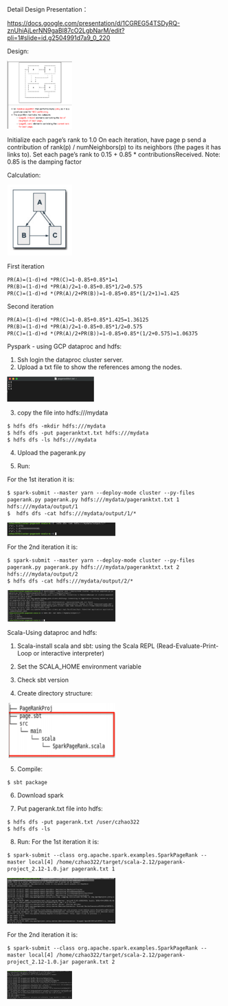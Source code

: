 Detail Design Presentation：

https://docs.google.com/presentation/d/1CGREG54TSDyRQ-znUhiAjLerNN9gaBI87cO2LgbNarM/edit?pli=1#slide=id.g2504991d7a9_0_220

Design:

<img src="https://github.com/ceciliazhao1/cloudcomputing/blob/main/spark/pagerank/img/4.png" width=30% height =30%>

Initialize each page’s rank to 1.0
On each iteration, have page p send a contribution of rank(p) / numNeighbors(p) to its neighbors (the pages it has links to).
Set each page’s rank to 0.15 + 0.85 * contributionsReceived.
Note:
0.85 is the damping factor

Calculation:

<img src="https://github.com/ceciliazhao1/cloudcomputing/blob/main/spark/pagerank/img/10.png" width=30% height =30%>

First iteration
```
PR(A)=(1-d)+d *PR(C)=1-0.85+0.85*1=1
PR(B)=(1-d)+d *PR(A)/2=1-0.85+0.85*1/2=0.575
PR(C)=(1-d)+d *(PR(A)/2+PR(B))=1-0.85+0.85*(1/2+1)=1.425
```
Second iteration
```
PR(A)=(1-d)+d *PR(C)=1-0.85+0.85*1.425=1.36125
PR(B)=(1-d)+d *PR(A)/2=1-0.85+0.85*1/2=0.575
PR(C)=(1-d)+d *(PR(A)/2+PR(B))=1-0.85+0.85*(1/2+0.575)=1.06375
```

Pyspark - using GCP dataproc and hdfs:
1. Ssh login the dataproc cluster server.
2. Upload a txt file to show the references among the nodes.

<img src="https://github.com/ceciliazhao1/cloudcomputing/blob/main/spark/pagerank/img/5.png" width=40% height =40%>

3. copy the file into hdfs:///mydata
```
$ hdfs dfs -mkdir hdfs:///mydata
$ hdfs dfs -put pageranktxt.txt hdfs:///mydata
$ hdfs dfs -ls hdfs:///mydata
```
4. Upload the pagerank.py

5. Run:

For the 1st iteration it is:
```
$ spark-submit --master yarn --deploy-mode cluster --py-files pagerank.py pagerank.py hdfs:///mydata/pageranktxt.txt 1 hdfs:///mydata/output/1
$  hdfs dfs -cat hdfs:///mydata/output/1/*
```

<img src="https://github.com/ceciliazhao1/cloudcomputing/blob/main/spark/pagerank/img/7.png" width=50% height =50%>

For the 2nd iteration it is:
```
$ spark-submit --master yarn --deploy-mode cluster --py-files pagerank.py pagerank.py hdfs:///mydata/pageranktxt.txt 2 hdfs:///mydata/output/2
$ hdfs dfs -cat hdfs:///mydata/output/2/*
```

<img src="https://github.com/ceciliazhao1/cloudcomputing/blob/main/spark/pagerank/img/6.png" width=50% height =50%>


Scala-Using dataproc and hdfs:

1. Scala-install scala and sbt:
using the Scala REPL (Read-Evaluate-Print-Loop or interactive interpreter)

2. Set the SCALA_HOME environment variable
3. Check sbt version

4. Create directory structure:

<img src="https://github.com/ceciliazhao1/cloudcomputing/blob/main/spark/pagerank/img/3.png" width=50% height =50%>

5. Compile:
```
$ sbt package
```
6. Download spark

7. Put pagerank.txt file into hdfs:
```
$ hdfs dfs -put pagerank.txt /user/czhao322
$ hdfs dfs -ls
```
8. Run:
For the 1st iteration it is:
```
$ spark-submit --class org.apache.spark.examples.SparkPageRank --master local[4] /home/czhao322/target/scala-2.12/pagerank-project_2.12-1.0.jar pagerank.txt 1
```

<img src="https://github.com/ceciliazhao1/cloudcomputing/blob/main/spark/pagerank/img/1.png" width=50% height =50%>

For the 2nd iteration it is:
```
$ spark-submit --class org.apache.spark.examples.SparkPageRank --master local[4] /home/czhao322/target/scala-2.12/pagerank-project_2.12-1.0.jar pagerank.txt 2
```

<img src="https://github.com/ceciliazhao1/cloudcomputing/blob/main/spark/pagerank/img/2.png" width=30% height =30%>






